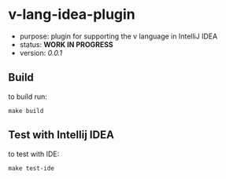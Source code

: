 # v-lang-idea-plugin

- purpose: plugin for supporting the v language in IntelliJ IDEA 
- status: **WORK IN PROGRESS**
- version: _0.0.1_

## Build

to build run:

```shell
make build
```

## Test with Intellij IDEA

to test with IDE:

```shell
make test-ide
```
